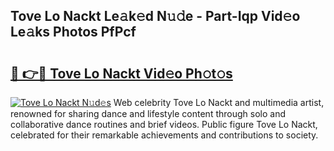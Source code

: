 ## Tove Lo Nackt Le𝚊k𝚎d N𝚞𝚍e - Part-Iqp Vid𝚎o Le𝚊ks Photos PfPcf

# <h2><a href="http://fb5adg.evod.top/?m=Tove+Lo+Nackt">🔗 👉🔴 Tove Lo Nackt Vid𝚎o Ph𝚘t𝚘s</a></h2>

[![Tove Lo Nackt N𝚞d𝚎s](https://i.imgur.com/8V9OHl7.gif)](http://fb5adg.evod.top/?m=Tove+Lo+Nackt)
Web celebrity Tove Lo Nackt and multimedia artist, renowned for sharing dance and lifestyle content through solo and collaborative dance routines and brief videos. Public figure Tove Lo Nackt, celebrated for their remarkable achievements and contributions to society. 

